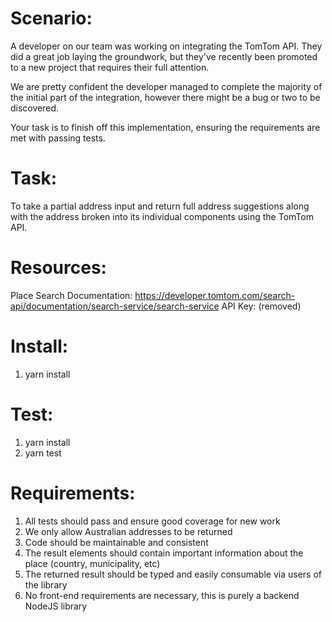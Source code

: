 Scenario:
=========

A developer on our team was working on integrating the TomTom API. They did a great job laying the groundwork, but they've recently been promoted to a new project that requires their full attention.

We are pretty confident the developer managed to complete the majority of the initial part of the integration, however there might be a bug or two to be discovered.

Your task is to finish off this implementation, ensuring the requirements are met with passing tests.


Task:
=====
To take a partial address input and return full address suggestions along with the address broken into its individual components using the TomTom API.


Resources:
==========

Place Search Documentation: https://developer.tomtom.com/search-api/documentation/search-service/search-service
API Key: (removed)

Install:
========
1. yarn install

Test:
=====
1. yarn install
2. yarn test


Requirements:
=============

1. All tests should pass and ensure good coverage for new work
2. We only allow Australian addresses to be returned
3. Code should be maintainable and consistent
4. The result elements should contain important information about the place (country, municipality, etc)
5. The returned result should be typed and easily consumable via users of the library
6. No front-end requirements are necessary, this is purely a backend NodeJS library
